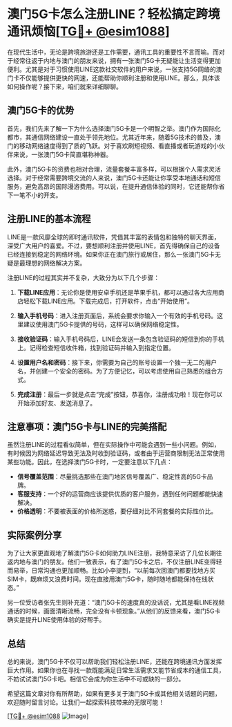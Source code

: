 # 澳门5G卡怎么注册LINE？轻松搞定跨境通讯烦恼[[TG💪+ @esim1088](https://t.me/s/esim1088)]

在现代生活中，无论是跨境旅游还是工作需要，通讯工具的重要性不言而喻。而对于经常往返于内地与澳门的朋友来说，拥有一张澳门5G卡无疑能让生活变得更加便利。尤其是对于习惯使用LINE这款社交软件的用户来说，一张支持5G网络的澳门卡不仅能够提供更快的网速，还能帮助你顺利注册和使用LINE。那么，具体该如何操作呢？接下来，咱们就来详细聊聊。

## 澳门5G卡的优势

首先，我们先来了解一下为什么选择澳门5G卡是一个明智之举。澳门作为国际化都市，其通信网络建设一直处于领先地位。尤其近年来，随着5G技术的普及，澳门的移动网络速度得到了质的飞跃。对于喜欢刷短视频、看直播或者玩游戏的小伙伴来说，一张澳门5G卡简直堪称神器。

此外，澳门5G卡的资费也相对合理，流量套餐丰富多样，可以根据个人需求灵活选择。对于经常需要跨境交流的人来说，澳门5G卡还能让你享受本地通话和短信服务，避免高昂的国际漫游费用。可以说，在提升通信体验的同时，它还能帮你省下一笔不小的开支。

## 注册LINE的基本流程

LINE是一款风靡全球的即时通讯软件，凭借其丰富的表情包和独特的聊天界面，深受广大用户的喜爱。不过，要想顺利注册并使用LINE，首先得确保自己的设备已经连接到稳定的网络环境。如果你正在澳门旅行或居住，那么一张澳门5G卡无疑是最理想的网络解决方案。

注册LINE的过程其实并不复杂，大致分为以下几个步骤：

1. **下载LINE应用**：无论你是使用安卓手机还是苹果手机，都可以通过各大应用商店轻松下载LINE应用。下载完成后，打开软件，点击“开始使用”。

2. **输入手机号码**：进入注册页面后，系统会要求你输入一个有效的手机号码。这里建议使用澳门5G卡提供的号码，这样可以确保网络稳定性。

3. **接收验证码**：输入手机号码后，LINE会发送一条包含验证码的短信到你的手机上。记得检查短信收件箱，找到验证码并输入到指定位置。

4. **设置用户名和密码**：接下来，你需要为自己的账号设置一个独一无二的用户名，并创建一个安全的密码。为了方便记忆，可以考虑使用自己熟悉的组合方式。

5. **完成注册**：最后一步就是点击“完成”按钮，恭喜你，注册成功啦！现在你可以开始添加好友、发送消息了。

## 注意事项：澳门5G卡与LINE的完美搭配

虽然注册LINE的过程看似简单，但在实际操作中可能会遇到一些小问题。例如，有时候因为网络延迟导致无法及时收到验证码，或者由于运营商限制无法正常使用某些功能。因此，在选择澳门5G卡时，一定要注意以下几点：

- **信号覆盖范围**：尽量挑选那些在澳门地区信号覆盖广、稳定性高的5G卡品牌。
- **客服支持**：一个好的运营商应该提供优质的客户服务，遇到任何问题都能快速解决。
- **价格透明**：不要被表面的价格所迷惑，要仔细对比不同套餐的实际性价比。

## 实际案例分享

为了让大家更直观地了解澳门5G卡如何助力LINE注册，我特意采访了几位长期往返内地与澳门的朋友。他们一致表示，有了澳门5G卡之后，不仅注册LINE变得轻而易举，日常沟通也更加顺畅。比如小李提到，“以前每次回澳门都要找地方买SIM卡，既麻烦又浪费时间。现在直接用澳门5G卡，随时随地都能保持在线状态。”

另一位受访者张先生则补充道：“澳门5G卡的速度真的没话说，尤其是看LINE视频通话的时候，画面清晰流畅，完全没有卡顿现象。”从他们的反馈来看，澳门5G卡确实是提升LINE使用体验的好帮手。

## 总结

总的来说，澳门5G卡不仅可以帮助我们轻松注册LINE，还能在跨境通讯方面发挥巨大作用。如果你也在寻找一款既能满足日常生活需求又能节省成本的通信工具，不妨试试澳门5G卡吧。相信它会成为你生活中不可或缺的一部分。

希望这篇文章对你有所帮助，如果有更多关于澳门5G卡或其他相关话题的问题，欢迎随时留言讨论。让我们一起探索科技带来的无限可能！

[[TG💪+ @esim1088](https://t.me/s/esim1088) ![Image](https://i.postimg.cc/4NQfJmqS/Snipaste-2025-05-13-00-14-12.png)]